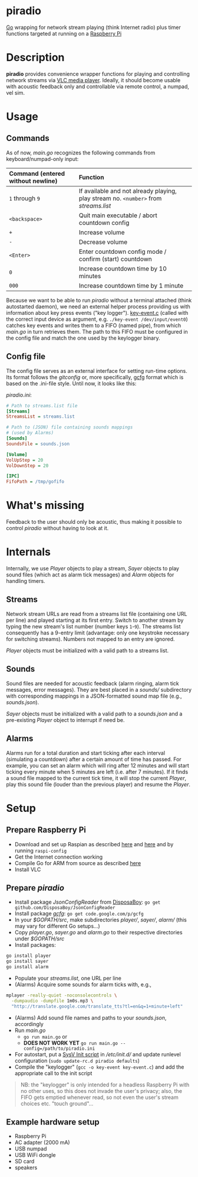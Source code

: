 piradio
=======

[Go](http://golang.org) wrapping for network stream playing (think Internet radio) plus 
timer functions targeted at running on a [Raspberry Pi](http://www.raspberrypi.org/)


Description
===========

**piradio** provides convenience wrapper functions for playing and controlling network streams 
via [VLC media player](http://www.videolan.org/vlc/). Ideally, it should become usable
with acoustic feedback only and controllable via remote control, a numpad, vel sim.

Usage
=====

Commands
--------

As of now, _main.go_ recognizes the following commands from keyboard/numpad-only input:

| Command (entered without newline) | Function |
|:--------|:------------|
| `1` through `9` | If available and not already playing, play stream no. `<number>` from _streams.list_ |
| `<backspace>`    | Quit main executable / abort countdown config |
| `+`   | Increase volume |
| `-` | Decrease volume |
| `<Enter>` | Enter countdown config mode / confirm (start) countdown |
| `0` | Increase countdown time by 10 minutes |
| `000` | Increase countdown time by 1 minute |

Because we want to be able to run _piradio_ without a terminal attached (think autostarted daemon), we need an external
helper process providing us with information about key press events ("key logger").
[key-event.c](https://github.com/marthjod/piradio/blob/master/key-event.c) (called with the correct
input device as argument, e.g. `./key-event /dev/input/event0`) catches key events and writes them to 
a FIFO (named pipe), from which _main.go_ in turn retrieves them. The path to this FIFO must be configured in 
the config file and match the one used by the keylogger binary.


Config file
-----------

The config file serves as an external interface for setting run-time options.
Its format follows the _gitconfig_ or, more specifically, [gcfg](https://code.google.com/p/gcfg/) format
which is based on the .ini-file style.
Until now, it looks like this:

_piradio.ini_:

```ini
# Path to streams.list file
[Streams]
StreamsList = streams.list

# Path to (JSON) file containing sounds mappings
# (used by Alarms)
[Sounds]
SoundsFile = sounds.json

[Volume]
VolUpStep = 20
VolDownStep = 20

[IPC]
FifoPath = /tmp/gofifo

```

What's missing
==============

Feedback to the user should only be acoustic, thus making it possible to control _piradio_ without having to look at it.

Internals
=========

Internally, we use _Player_ objects to play a stream, 
_Sayer_ objects to play sound files (which act as alarm tick messages) 
and _Alarm_ objects for handling timers.

Streams
-------

Network stream URLs are read from a streams list file (containing one URL per line) 
and played starting at its first entry.
Switch to another stream by typing the new stream's list number (number keys `1`-`9`).
The streams list consequently has a 9-entry limit (advantage: only one keystroke necessary for switching streams).
Numbers not mapped to an entry are ignored.

_Player_ objects must be initialized with a valid path to a streams list.

Sounds
------

Sound files are needed for acoustic feedback (alarm ringing, alarm tick messages, error messages).
They are best placed in a _sounds/_ subdirectory with corresponding mappings in a JSON-formatted sound map file (e.g., _sounds.json_).

_Sayer_ objects must be initialized with a valid path to a _sounds.json_ and a pre-existing _Player_ object to interrupt if need be.




Alarms
------

Alarms run for a total duration and start ticking after each interval (simulating a countdown) after a certain amount of time 
has passed. For example, you can set an alarm which will ring after 12 minutes and will start ticking
every minute when 5 minutes are left (i.e. after 7 minutes). If it finds a sound file mapped 
to the current tick time,
it will stop the current _Player_, play this sound file (louder than the previous player) and resume the _Player_.



Setup
=====

Prepare Raspberry Pi
--------------------

* Download and set up Raspian as described [here](http://www.raspberrypi.org/downloads)
and [here](http://elinux.org/RPi_Easy_SD_Card_Setup#SD_card_setup) and by running
`raspi-config`
* Get the Internet connection working
* Compile Go for ARM from source as described [here](http://golang.org/doc/install/source)
* Install VLC


Prepare _piradio_
-----------------
* Install package _JsonConfigReader_ from [DisposaBoy](https://github.com/DisposaBoy/JsonConfigReader): `go get github.com/DisposaBoy/JsonConfigReader`
* Install package [_gcfg_](https://code.google.com/p/gcfg): `go get code.google.com/p/gcfg`
* In your _$GOPATH/src_, make subdirectories _player/_, _sayer/_, _alarm/_ (this may vary for different Go setups...) 
* Copy _player.go_, _sayer.go_ and _alarm.go_ to their respective directories under _$GOPATH/src_
* Install packages:

```bash
go install player
go install sayer
go install alarm
```
* Populate your _streams.list_, one URL per line
* (Alarms) Acquire some sounds for alarm ticks with, e.g.,

```bash
mplayer -really-quiet -noconsolecontrols \
  -dumpaudio -dumpfile 1m0s.mp3 \
  "http://translate.google.com/translate_tts?tl=en&q=1+minute+left"
```
* (Alarms) Add sound file names and paths to your _sounds.json_, accordingly
* Run _main.go_
	* `go run main.go` or
	* **DOES NOT WORK YET** `go run main.go --config=/path/to/piradio.ini`
* For autostart, put a [SysV Init script](https://github.com/marthjod/piradio/blob/master/piradio-sysv-init) in _/etc/init.d/_ and update runlevel configuration (`sudo update-rc.d piradio defaults`)
* Compile the "keylogger" (`gcc -o key-event key-event.c`) and add the appropriate call to the init script
> NB: the "keylogger" is only intended for a headless Raspberry Pi with no other uses, so this does not invade the user's privacy; also, the 
FIFO gets emptied whenever read, so not even the user's stream choices etc. "touch ground"...


Example hardware setup
-------------

- Raspberry Pi
- AC adapter (2000 mA)
- USB numpad
- USB WiFi dongle
- SD card
- speakers
